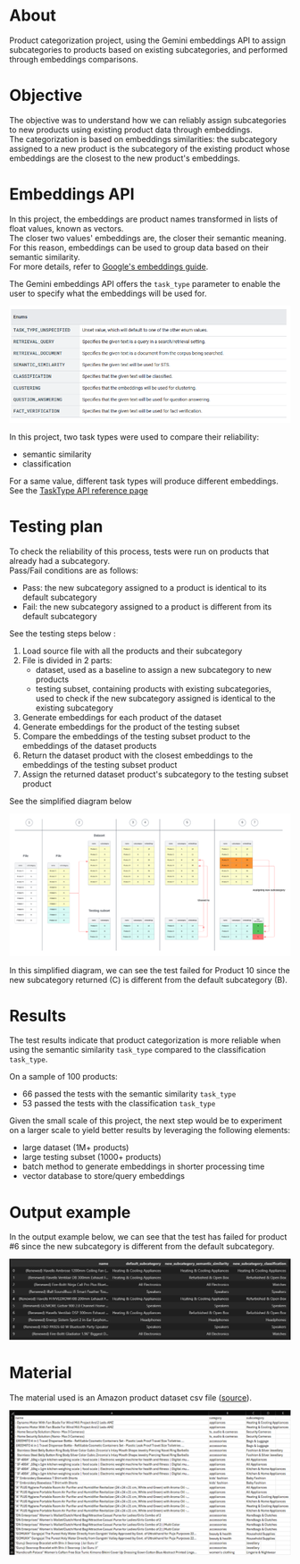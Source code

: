 # About

Product categorization project, using the Gemini embeddings API to assign subcategories to products based on existing subcategories, and performed through embeddings comparisons.<br>

# Objective

The objective was to understand how we can reliably assign subcategories to new products using existing product data through embeddings.<br>
The categorization is based on embeddings similarities: the subcategory assigned to a new product is the subcategory of the existing product whose embeddings are the closest to the new product's embeddings.<br>

# Embeddings API

In this project, the embeddings are product names transformed in lists of float values, known as vectors.<br>
The closer two values' embeddings are, the closer their semantic meaning.<br>
For this reason, embeddings can be used to group data based on their semantic similarity.<br>
For more details, refer to [Google's embeddings guide](https://ai.google.dev/gemini-api/docs/embeddings).

The Gemini embeddings API offers the `task_type` parameter to enable the user to specify what the embeddings will be used for.<br>

![Test](/task_types.png)

In this project, two task types were used to compare their reliability:
- semantic similarity
- classification

For a same value, different task types will produce different embeddings.<br>
See the [TaskType API reference page](https://ai.google.dev/api/rest/v1/TaskType)

# Testing plan

To check the reliability of this process, tests were run on products that already had a subcategory.<br>
Pass/Fail conditions are as follows: 
- Pass: the new subcategory assigned to a product is identical to its default subcategory
- Fail: the new subcategory assigned to a product is different from its default subcategory

See the testing steps below :

1) Load source file with all the products and their subcategory
2) File is divided in 2 parts:
    - dataset, used as a baseline to assign a new subcategory to new products
    - testing subset, containing products with existing subcategories, used to check if the new subcategory assigned is identical to the existing subcategory
3) Generate embeddings for each product of the dataset
4) Generate embeddings for the product of the testing subset
5) Compare the embeddings of the testing subset product to the embeddings of the dataset products
6) Return the dataset product with the closest embeddings to the embeddings of the testing subset product
7) Assign the returned dataset product's subcategory to the testing subset product

See the simplified diagram below 

![Test](/testing_diagram.png)

In this simplified diagram, we can see the test failed for Product 10 since the new subcategory returned (C) is different from the default subcategory (B).

# Results

The test results indicate that product categorization is more reliable when using the semantic similarity `task_type` compared to the classification `task_type`.<br>

On a sample of 100 products:
- 66 passed the tests with the semantic similarity `task_type`
- 53 passed the tests with the classification `task_type`

Given the small scale of this project, the next step would be to experiment on a larger scale to yield better results by leveraging the following elements:
- large dataset (1M+ products)
- large testing subset (1000+ products)
- batch method to generate embeddings in shorter processing time
- vector database to store/query embeddings

# Output example

In the output example below, we can see that the test has failed for product #6 since the new subcategory is different from the default subcategory.

![Test](/result_example.png)

# Material

The material used is an Amazon product dataset csv file ([source](https://www.kaggle.com/datasets/lokeshparab/amazon-products-dataset)).

![Test](/product_file.png)

